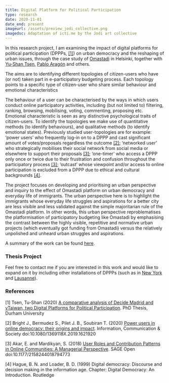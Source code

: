 ```yaml
---
title: Digital Platform for Political Participation
type: research
date: 2020-11-01
date_end: present
imageurl: /assets/preview_jodi_collective.png
imagedsc: Adaptation of icti.me by the Jodi art collective
---
```


In this research project, I am examining the impact of digital platforms for political participation (DPPPs, [[1]](#1)) on urban democracy and the reshaping of urban issues, through the case study of [Omastadi](https://omastadi.hel.fi/) in Helsinki, together with [Yu-Shan Tsen](https://researchportal.helsinki.fi/en/persons/yu-shan-tseng), [Pablo Aragón](https://elaragon.net/) and others. 

The aims are to identifying different topologies of citizen-users who have (or not) taken part in e-participatory budgeting process. Each topology points to a specific type of citizen-user who share similar behaviour and emotional characteristics

The behaviour of a user can be characterised by the ways in which users conduct online participatory activities, including (but not limited to) filtering, ranking, browsing, mobilising, voting, commenting, proposing etc. Emotional characteristic is seen as any distinctive psychological traits of citizen-users. To identify the topologies we make use of quantitative methods (to identify behaviours), and qualitative methods (to identify emotional states).
Previously studied user-topologies are for example: ‘power users’ who frequently log-in on to a DPPP and cast significant amount of votes/proposals regardless the outcome [[2]](#2); ‘networked user’ who strategically mobilises their social network from social media or elsewhere to support their proposals [[3]](#3); ‘one-timer’ who access a DPPP only once or twice due to their frustration and confusion throughout the participatory process [[3]](#3); ‘outcast’ whose viewpoint and/or access to online participation is excluded from a DPPP due to ethical and cultural backgrounds [[4]](#4).

The project focuses on developing and prioritising an urban perspective and inquiry to the effect of Omastadi platform on urban democracy and everyday life of immigrants. The urban perspective here is to highlight the immigrants whose everyday life struggles and aspirations for a better city are less visible and less validated against the simple majoritarian rule of the Omastadi platform. In other words, this urban perspective reproblematises the platformisation of participatory budgeting like Omastadi by emphasising the contrast between the highly visible, repetitive and normative urban projects (which eventually got funding from Omastadi) versus the relatively unpolished and unheard urban struggles and aspirations. 

A summary of the work can be found <a href="https://github.com/Christovis/decentring-platform-epistemic-enclosure-for-digital-urban-democracy/blob/main/images/Decentring platform epistemic enclosure for digital urban democracy.pdf">here</a>.


### Thesis Project
Feel free to contact me if you are interested in this work and would like to expand on it by including other installations of DPPPs (such as in [New York](https://www.participate.nyc.gov/) and [Lausanne](https://participer.lausanne.ch/)).

### References
<a id="1">[1]</a>
Tsen, Tu-Shan (2020)
[A comparative analysis of Decide Madrid and vTaiwan, two Digital Platforms for Political Participation](http://etheses.dur.ac.uk/13703/1/Yushan-final-thesis-revised).
PhD Thesis, Durham University

<a id="2">[2]</a>
Bright J., Bermudez S., Pilet J. B., Soubiran T. (2020)
[Power users in online democracy: their origins and impact](https://www.tandfonline.com/doi/full/10.1080/1369118X.2019.1621920).
Information, Communication & Society
doi:10.1080/1369118X.2019.1621920

<a id="3">[3]</a>
Akar, E. and Mardikyan, S. (2018)
[User Roles and Contribution Patterns in Online Communities: A Managerial Perspective](https://journals.sagepub.com/doi/full/10.1177/2158244018794773).
SAGE Open
doi:10.1177/2158244018794773

<a id="4">[4]</a>
Hague, B. N. and Loader, B. D. (1999)
Digital democracy: Discourse and decision making in the information age.
Chapter: Digital Democracy: An Introduction.
Routledge
